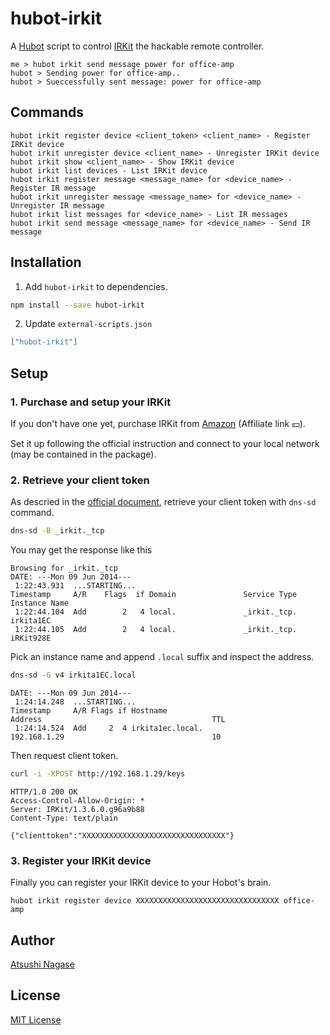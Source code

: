 hubot-irkit
===========

A [Hubot] script to control [IRKit] the hackable remote controller.

```
me > hubot irkit send message power for office-amp
hubot > Sending power for office-amp..
hubot > Sueccessfully sent message: power for office-amp
```

Commands
--------

```
hubot irkit register device <client_token> <client_name> - Register IRKit device
hubot irkit unregister device <client_name> - Unregister IRKit device
hubot irkit show <client_name> - Show IRKit device
hubot irkit list devices - List IRKit device
hubot irkit register message <message_name> for <device_name> - Register IR message
hubot irkit unregister message <message_name> for <device_name> - Unregister IR message
hubot irkit list messages for <device_name> - List IR messages
hubot irkit send message <message_name> for <device_name> - Send IR message
```

Installation
------------

1. Add `hubot-irkit` to dependencies.

  ```bash
  npm install --save hubot-irkit
  ```

2. Update `external-scripts.json`

  ```json
  ["hubot-irkit"]
  ```

Setup
-----

### 1. Purchase and setup your IRKit

If you don't have one yet, purchase IRKit from [Amazon] (Affiliate link :yen:).

Set it up following the official instruction and connect to your local network (may be contained in the package).

### 2. Retrieve your client token

As descried in the [official document], retrieve your client token with `dns-sd` command.

```bash
dns-sd -B _irkit._tcp
```

You may get the response like this

```
Browsing for _irkit._tcp
DATE: ---Mon 09 Jun 2014---
 1:22:43.931  ...STARTING...
Timestamp     A/R    Flags  if Domain               Service Type         Instance Name
 1:22:44.104  Add        2   4 local.               _irkit._tcp.         irkita1EC
 1:22:44.105  Add        2   4 local.               _irkit._tcp.         iRKit928E
```

Pick an instance name and append `.local` suffix and inspect the address.

```bash
dns-sd -G v4 irkita1EC.local
```

```
DATE: ---Mon 09 Jun 2014---
 1:24:14.248  ...STARTING...
Timestamp     A/R Flags if Hostname                               Address                                      TTL
 1:24:14.524  Add     2  4 irkita1ec.local.                       192.168.1.29                                 10
```

Then request client token.

```bash
curl -i -XPOST http://192.168.1.29/keys
```

```
HTTP/1.0 200 OK
Access-Control-Allow-Origin: *
Server: IRKit/1.3.6.0.g96a9b88
Content-Type: text/plain

{"clienttoken":"XXXXXXXXXXXXXXXXXXXXXXXXXXXXXXXX"}
```

### 3. Register your IRKit device

Finally you can register your IRKit device to your Hobot's brain.

```
hubot irkit register device XXXXXXXXXXXXXXXXXXXXXXXXXXXXXXXX office-amp
```

Author
------

[Atsushi Nagase]

License
-------

[MIT License]


[Hubot]: http://hubot.github.com/
[IRKit]: http://getirkit.com/en/
[Amazon]: http://www.amazon.co.jp/gp/product/B00H91KK26/ref=as_li_ss_tl?ie=UTF8&camp=247&creative=7399&creativeASIN=B00H91KK26&linkCode=as2&tag=atsushnagased-22
[official document]: http://getirkit.com/en/#toc_5
[Hubot]: https://hubot.github.com/
[Atsushi Nagase]: http://ngs.io/
[MIT License]: LICENSE
